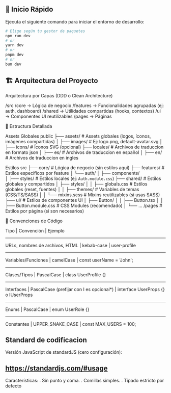 ## 🚀 Inicio Rápido

Ejecuta el siguiente comando para iniciar el entorno de desarrollo:

```bash
# Elige según tu gestor de paquetes
npm run dev
# or
yarn dev
# or
pnpm dev
# or
bun dev
```

## 🏗️ Arquitectura del Proyecto

Arquitectura por Capas (DDD o Clean Architecture)

/src
  /core               → Lógica de negocio
  /features           → Funcionalidades agrupadas (ej: auth, dashboard)
  /shared             → Utilidades compartidas (hooks, contextos)
  /ui                 → Componentes UI reutilizables
  /pages              → Páginas

📁 Estructura Detallada

Assets Globales
public
├── assets/                 # Assets globales (logos, íconos, imágenes compartidas)
│   ├── images/             # Ej: logo.png, default-avatar.svg
│   ├── icons/              # Íconos SVG (opcional)
├── locales/                # Archivos de traduccion en formato json
│   ├── es/                 # Archivos de traduccion en español
│   ├── en/                 # Archivos de traduccion en ingles

Estilos
src
├── core/                # Lógica de negocio (sin estilos aquí)
├── features/            # Estilos específicos por feature
│   └── auth/
│       ├── components/  
│       ├── styles/      # Estilos locales (ej: `Auth.module.css`)
├── shared/              # Estilos globales y compartidos
│   ├── styles/
│   │   ├── globals.css  # Estilos globales (reset, fuentes)
│   │   ├── themes/      # Variables de temas (CSS/TS/SASS)
│   │   └── mixins.scss  # Mixins reutilizables (si usas SASS)
├── ui/                  # Estilos de componentes UI
│   ├── Button/
│   │   ├── Button.tsx
│   │   ├── Button.module.css  # CSS Modules (recomendado)
│   └── ...
/pages                   # Estilos por página (si son necesarios)

📝 Convenciones de Código

Tipo                            |   Convención                                 |   Ejemplo
_____________________________________________________________________________________________________________
URLs, nombres de archivos, HTML |   kebab-case                                 |   user-profile
_____________________________________________________________________________________________________________
Variables/Funciones             |   camelCase                                  |   const userName = 'John';
_____________________________________________________________________________________________________________
Clases/Tipos                    |   PascalCase                                 |   class UserProfile {}

_____________________________________________________________________________________________________________
Interfaces                      |   PascalCase (prefijar con I es opcional*)   |   interface UserProps {} o IUserProps
_____________________________________________________________________________________________________________
Enums                           |   PascalCase                                 |  enum UserRole {}
_____________________________________________________________________________________________________________
Constantes                      |   UPPER_SNAKE_CASE                           |  const MAX_USERS = 100;

## Standard de codificacion

Versión JavaScript de standardJS (cero configuración):

## https://standardjs.com/#usage

Características:
 . Sin punto y coma.
 . Comillas simples.
 . Tipado estricto por defecto